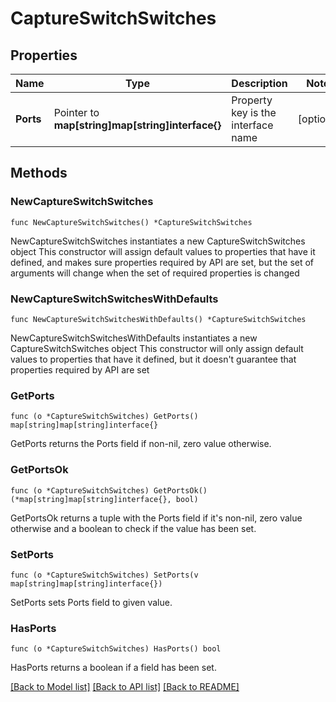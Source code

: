 # CaptureSwitchSwitches

## Properties

Name | Type | Description | Notes
------------ | ------------- | ------------- | -------------
**Ports** | Pointer to **map[string]map[string]interface{}** | Property key is the interface name | [optional] 

## Methods

### NewCaptureSwitchSwitches

`func NewCaptureSwitchSwitches() *CaptureSwitchSwitches`

NewCaptureSwitchSwitches instantiates a new CaptureSwitchSwitches object
This constructor will assign default values to properties that have it defined,
and makes sure properties required by API are set, but the set of arguments
will change when the set of required properties is changed

### NewCaptureSwitchSwitchesWithDefaults

`func NewCaptureSwitchSwitchesWithDefaults() *CaptureSwitchSwitches`

NewCaptureSwitchSwitchesWithDefaults instantiates a new CaptureSwitchSwitches object
This constructor will only assign default values to properties that have it defined,
but it doesn't guarantee that properties required by API are set

### GetPorts

`func (o *CaptureSwitchSwitches) GetPorts() map[string]map[string]interface{}`

GetPorts returns the Ports field if non-nil, zero value otherwise.

### GetPortsOk

`func (o *CaptureSwitchSwitches) GetPortsOk() (*map[string]map[string]interface{}, bool)`

GetPortsOk returns a tuple with the Ports field if it's non-nil, zero value otherwise
and a boolean to check if the value has been set.

### SetPorts

`func (o *CaptureSwitchSwitches) SetPorts(v map[string]map[string]interface{})`

SetPorts sets Ports field to given value.

### HasPorts

`func (o *CaptureSwitchSwitches) HasPorts() bool`

HasPorts returns a boolean if a field has been set.


[[Back to Model list]](../README.md#documentation-for-models) [[Back to API list]](../README.md#documentation-for-api-endpoints) [[Back to README]](../README.md)


